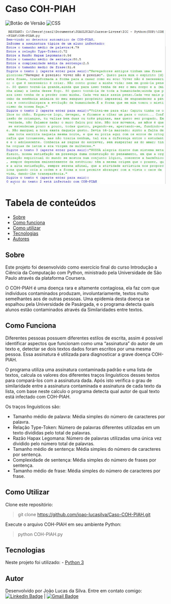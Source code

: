  # Caso COH-PIAH
![Botão de Versão](https://img.shields.io/badge/Version-310-blue)   ![CSS](https://img.shields.io/badge/Python-3-blue) 

![Programa COH-PIAH](https://github.com/joao-lucasilva/Caso-COH-PIAH/blob/master/assets/scrennshot.JPG?raw=true)

Tabela de conteúdos
=================
   * [Sobre](#sobre)
   * [Como funciona](#como-funciona)
   * [Como utilizar](#como-utilizar)
   * [Tecnologias](#tecnologias)
   * [Autores](#autores)
 
## Sobre

Este projeto foi desenvolvido como exercício final do curso Introdução a Ciência da Computação com Python, ministrado pela Universidade de São Paulo através da plataforma Coursera.

O COH-PIAH é uma doença rara e altamente contagiosa, ela faz com que indivíduos contaminados produzam, involuntariamente, textos muito semelhantes aos de outras pessoas. Uma epidemia desta doença se espalhou pela Universidade de Pasárgada, e o programa detecta quais alunos estão contaminados através da  Similaridades entre textos.

## Como Funciona
Diferentes pessoas possuem diferentes estilos de escrita, assim é possível identificar aspectos que funcionam como uma “assinatura” do autor  de um texto e,  detectar se dois textos dados foram escritos por uma mesma pessoa. Essa assinatura é utilizada para diagnosticar a grave doença COH-PIAH.

O programa utiliza uma assinatura contaminada padrão e uma lista de textos, calcula os valores dos diferentes traços linguísticos desses textos para compará-los com a assinatura dada. Após isto verifica o grau de similaridade entre a assinatura contaminada e assinatura de cada texto da lista, com base neste calculo o programa detecta qual autor de qual texto está infectado com COH-PIAH.

Os traços linguísticos são:
-   Tamanho médio de palavra: Média simples do número de caracteres por palavra.
-   Relação Type-Token: Número de palavras diferentes utilizadas em um texto divididas pelo total de palavras.
-   Razão Hapax Legomana: Número de palavras utilizadas uma única vez dividido pelo número total de palavras.
-   Tamanho médio de sentença: Média simples do número de caracteres por sentença.
-   Complexidade de sentença: Média simples do número de frases por sentença.
-   Tamanho médio de frase: Média simples do número de caracteres por frase.

## Como Utilizar
Clone este repositório:
> git clone https://github.com/joao-lucasilva/Caso-COH-PIAH.git

Execute o arquivo COH-PIAH em seu ambiente Python:
> python COH-PIAH.py
## Tecnologias
Neste projeto foi utilizado:
	- [Python 3](https://www.python.org/) 
## Autor
Desenvolvido por João Lucas da Silva.
Entre em contato comigo:
 [![Linkedin Badge](https://img.shields.io/badge/-JoaoLucas-blue?style=flat-square&logo=Linkedin&logoColor=white&link=https://www.linkedin.com/in/tgmarinho/)]([https://www.linkedin.com/in/joaolucassilva-812819165/](https://www.linkedin.com/in/joaolucassilva-812819165/)) | [![Gmail Badge](https://img.shields.io/badge/-joao.lsilva1198@gmail.com-c14438?style=flat-square&logo=Gmail&logoColor=white&link=mailto:tgmarinho@gmail.com)](mailto:joao.lsilva1198@gmail.com)
